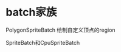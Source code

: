 # batch家族

PolygonSpriteBatch 绘制自定义顶点的region

SpriteBatch和CpuSpriteBatch




























